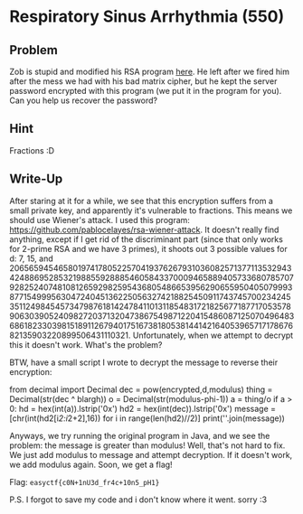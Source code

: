 # Respiratory Sinus Arrhythmia (550)

## Problem

Zob is stupid and modified his RSA program [here](https://www.easyctf.com/static/problems/rsa3/rsa3.java). He left after we fired him after the mess we had with his bad matrix cipher, but he kept the server password encrypted with this program (we put it in the program for you). Can you help us recover the password?

## Hint

Fractions :D

## Write-Up

After staring at it for a while, we see that this encryption suffers from a small private key, and apparently it's vulnerable to fractions. This means we should use Wiener's attack. I used this program: https://github.com/pablocelayes/rsa-wiener-attack. It doesn't really find anything, except if I get rid of the discriminant part (since that only works for 2-prime RSA and we have 3 primes), it shoots out 3 possible values for d: 7, 15, and 2065659454658019741780522570419376267931036082571377113532943424886952853219885592888546058433700094658894057336807857079282524074810812659298259543680548665395629065595040507999387715499956304724045136225056327421882545091174374570023424535112498454573479876181424784110131185483172182567718771705357890630390524098272037132047386754987122041548608712507049648368618233039815189112679401751673818053814414216405396571717867682135903220899506431110321. Unfortunately, when we attempt to decrypt this it doesn't work. What's the problem?

BTW, have a small script I wrote to decrypt the message to reverse their encryption:

from decimal import Decimal
dec = pow(encrypted,d,modulus)
thing = Decimal(str(dec ^ blargh))
o = Decimal(str(modulus-phi-1))
a = thing/o
  if a > 0:
  hd = hex(int(a)).lstrip('0x')
  hd2 = hex(int(dec)).lstrip('0x')
  message = [chr(int(hd2[i*2:i*2+2],16)) for i in range(len(hd2)//2)]
  print(''.join(message))

Anyways, we try running the original program in Java, and we see the problem: the message is greater than modulus! Well, that's not hard to fix. We just add modulus to message and attempt decryption. If it doesn't work, we add modulus again. Soon, we get a flag!


Flag: `easyctf{c0N+1nU3d_fr4c+10n5_pH1}`

P.S. I forgot to save my code and i don't know where it went. sorry :3

